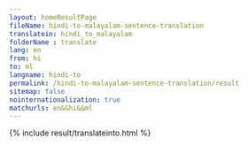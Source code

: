 ```yaml
---
layout: homeResultPage
fileName: hindi-to-malayalam-sentence-translation
translatein: hindi_to_malayalam
folderName : translate
lang: en
from: hi
to: ml
langname: hindi-to
permalink: /hindi-to-malayalam-sentence-translation/result
sitemap: false
nointernationalization: true
matchurls: en&&hi&&ml
---
```

{% include result/translateinto.html %}

<script src="/js/result/translation.js" data-foldername="{{page.folderName}}" data-lang="{{page.lang}}"></script>
